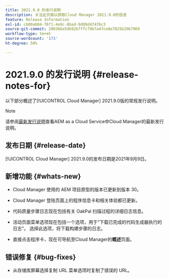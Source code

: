 ```yaml
---
title: 2021.9.0 的发行说明
description: 关注此页面以获取Cloud Manager 2021.9.0的信息
feature: Release Information
exl-id: cb00a084-76f1-4e9c-8bad-9d09d47476c3
source-git-commit: 200366e5db92b7ffc79b7a47ce8e7825b29b7969
workflow-type: tm+mt
source-wordcount: '173'
ht-degree: 50%

---
```


# 2021.9.0 的发行说明 {#release-notes-for}

以下部分概述了[!UICONTROL Cloud Manager] 2021.9.0版的常规发行说明。

>[!NOTE]
>请参阅[最新发行说明](https://experienceleague.adobe.com/docs/experience-manager-cloud-service/onboarding/getting-access/release-notes-cloud-manager/release-notes-cm-current.html?lang=en#getting-access)查看AEM as a Cloud Service中Cloud Manager的最新发行说明。

## 发布日期 {#release-date}

[!UICONTROL Cloud Manager] 2021.9.0的发布日期是2021年9月9日。

## 新增功能 {#whats-new}

* Cloud Manager 使用的 AEM 项目原型的版本已更新到版本 30。

* Cloud Manager 登陆页面上的程序信息卡和相关体验都已更新。

* 代码质量步骤日志现在包括有关 OakPal 扫描过程的详细日志信息。

* 活动页面菜单选项现在包括一个选项，用于“下载已完成的代码生成器执行的日志”。 选择此选项，将下载构建步骤的日志。

* 直接点击程序卡，现在可导航至Cloud Manager的&#x200B;**概述**&#x200B;页面。

## 错误修复 {#bug-fixes}

* 从存储库屏幕选择复制 URL 菜单选项时复制了错误的 URL。
